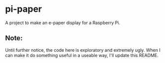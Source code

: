 pi-paper
======================================================================

A project to make an e-paper display for a Raspberry Pi.

Note:
----------------------------------------------------------------------

Until further notice, the code here is exploratory and extremely ugly.
When I can make it do something useful in a useable way, I'll update
this README.